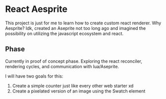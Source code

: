 # React Aesprite

This project is just for me to learn how to create custom react renderer. Why Aesprite? Idk, created an Aseprite not too long ago and imagined the possibility on utilizing the javascript ecosystem and react.

## Phase

Currently in proof of concept phase. Exploring the react reconciler, rendering cycles, and communication with lua/Aseprite.

I will have two goals for this:

1. Create a simple counter just like every other web starter xd
2. Create a pixelated version of an image using the Swatch element
